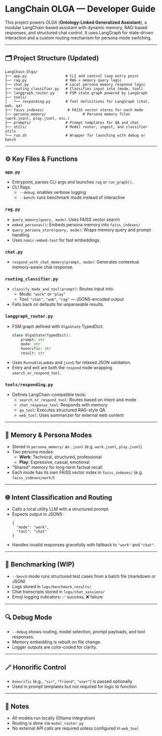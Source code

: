 # LangChain OLGA — Developer Guide

This project powers *OLGA* (**Ontology-Linked Generalized Assistant**), a modular LangChain-based assistant with dynamic memory, RAG-based responses, and structured chat control. It uses LangGraph for state-driven interaction and a custom routing mechanism for persona mode switching.

---

## 🗂️ Project Structure (Updated)

```
LangChain_Olga/
├── app.py                  # CLI and control loop entry point
├── rag.py                  # RAG + memory query logic
├── chat.py                 # Local persona memory response logic
├── routing_classifier.py   # Classifies input into (mode, tool)
├── langgraph_router.py     # FSM state graph powered by LangGraph
├── tools/
│   └── responding.py       # Tool definitions for LangGraph (chat, web, qa)
├── faiss_indexes/           # FAISS vector stores for each mode
├── persona_memory/                 # Persona memory files (work.jsonl, play.jsonl, etc.)
├── prompts/                # Prompt templates for QA and chat
├── utils/                  # Model router, ingest, and classifier utils
└── run.sh                  # Wrapper for launching with debug or bench
```

---

## ⚙️ Key Files & Functions

### `app.py`
- Entrypoint, parses CLI args and launches `rag` or `run_graph()`.
- CLI flags:
  - `--debug`: enables verbose logging
  - `--bench`: runs benchmark mode instead of interactive

### `rag.py`
- `query_memory(query, mode)`: Uses FAISS vector search
- `embed_personas()`: Embeds persona memory into `faiss_indexes/`
- `query_persona_store(query, mode)`: Wraps memory query and prompt handling
- Uses `nomic-embed-text` for fast embeddings.

### `chat.py`
- `respond_with_chat_memory(prompt, mode)`: Generates contextual memory-aware chat response.

### `routing_classifier.py`
- `classify_mode_and_tool(prompt)`: Routes input into:
  - Mode: `"work"` or `"play"`
  - Tool: `"chat"`, `"web"`, `"rag"` — JSON5-encoded output
- Falls back on defaults for unparseable results.

### `langgraph_router.py`
- FSM graph defined with `OlgaState` TypedDict:
  ```python
  class OlgaState(TypedDict):
      prompt: str
      mode: str
      honorific: str
      result: str
  ```
- Uses `RunnableLambda` and `json5` for relaxed JSON validation.
- Entry and exit are both the `respond` node wrapping `search_or_respond_tool`.

### `tools/responding.py`
- Defines LangChain-compatible tools:
  - `search_or_respond_tool`: Routes based on intent and mode
  - `chat_response_tool`: Responds with memory
  - `qa_tool`: Executes structured RAG-style QA
  - `web_tool`: Uses summarizer for external web content

---

## 🧠 Memory & Persona Modes

- Stored in `persona_memory/` as `.jsonl` (e.g. `work.jsonl`, `play.jsonl`)
- Two persona modes:
  - **Work**: Technical, structured, professional
  - **Play**: Expressive, casual, emotional
- "Shared" memory for long-term factual recall
- Each mode has its own FAISS vector index in `faiss_indexes/` (e.g. `faiss_indexes/work/`)

---

## 🌐 Intent Classification and Routing

- Calls a local utility LLM with a structured prompt.
- Expects output in JSON5:
  ```json5
  {
    "mode": "work",
    "tool": "chat"
  }
  ```
- Handles invalid responses gracefully with fallback to `"work"` and `"chat"`.

---

## 🧪 Benchmarking (WIP)

- `--bench` mode runs structured test cases from a batch file (markdown or JSON)
- Logs stored in `logs/benchmark_results/`
- Chat transcripts stored in `logs/chat_sessions/`
- Emoji logging indicators: ✅ success, ❌ failure

---

## 🔍 Debug Mode

- `--debug` shows routing, model selection, prompt payloads, and tool responses.
- Memory embedding is rebuilt on file change.
- Logger outputs are color-coded for clarity.

---

## 🪄 Honorific Control

- `honorific` (e.g., `"sir"`, `"friend"`, `"user"`) is passed optionally
- Used in prompt templates but not required for logic to function

---

## 🧹 Notes

- All models run locally (Ollama integration)
- Routing is done via `model_router.py`
- No external API calls are required unless configured in `web_tool`

